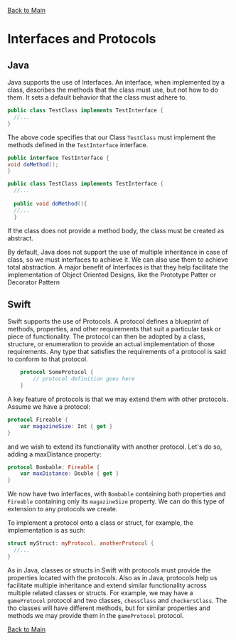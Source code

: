 [Back to Main](README.md/#interfaces-protocols)

# Interfaces and Protocols

## Java
Java supports the use of Interfaces. An interface, when implemented by a class, describes the methods that the class must use, but not how to
do them. It sets a default behavior that the class must adhere to.

```java
public class TestClass implements TestInterface {
  //...
}
```
The above code specifies that our Class `TestClass` must implement the methods defined in the `TestInterface` interface.
```java
public interface TestInterface {
void doMethod();
}

public class TestClass implements TestInterface {
  //...
  
  public void doMethod(){
  //...
  }
```

If the class does not provide a method body, the class must be created as abstract.

By default, Java does not support the use of multiple inheritance in case of class, so we must interfaces to achieve it. We can also use them
to achieve total abstraction. A major benefit of Interfaces is that they help facilitate the implementation of Object Oriented Designs, like the
Prototype Patter or Decorator Pattern

## Swift
Swift supports the use of Protocols. A protocol defines a blueprint of methods, properties, and other requirements that suit a particular task 
or piece of functionality. The protocol can then be adopted by a class, structure, or enumeration to provide an actual implementation of those 
requirements.  Any type that satisfies the requirements of a protocol is said to conform to that protocol. 

```swift
    protocol SomeProtocol {
        // protocol definition goes here
    }
```

A key feature of protocols is that we may extend them with other protocols. Assume we have a protocol:
```swift
protocol Fireable {
    var magazineSize: Int { get }
}
```
and we wish to extend its functionality with another protocol. Let's do so, adding a maxDistance property:
```swift
protocol Bombable: Fireable {
    var maxDistance: Double { get }
}
```
We now have two interfaces, with `Bombable` containing both properties and `Fireable` containing only its `magazineSize` property. We can
do this type of extension to any protocols we create.

To implement a protocol onto a class or struct, for example, the implementation is as such:
```swift
struct myStruct: myProtocol, anotherProtocol {
  //...
}
```
As in Java, classes or structs in Swift with protocols must provide the properties located with the protocols. Also as in Java, protocols
help us facilitate multiple inheritance and extend similar functionality across multiple related classes or structs. For example, we may have
a `gameProtocol` protocol and two classes, `chessClass` and `checkersClass`. The tho classes will have different methods, but for similar
properties and methods we may provide them in the `gameProtocol` protocol.


[Back to Main](README.md/#interfaces-protocols)
